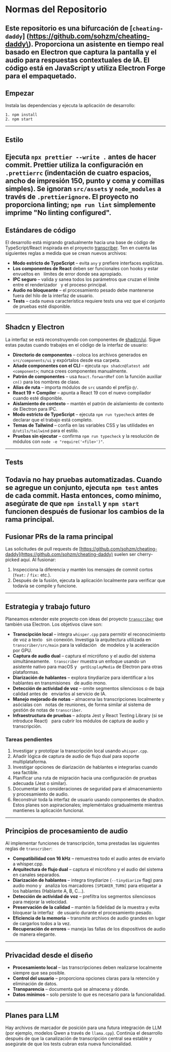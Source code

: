# Normas del Repositorio
Este repositorio es una bifurcación de [`cheating-daddy`] (https://github.com/sohzm/cheating-daddy\).
Proporciona un asistente en tiempo real basado en Electron que captura la pantalla y el audio
para respuestas contextuales de IA. El código está en JavaScript y utiliza Electron Forge para
el empaquetado.
-----
## Empezar
Instala las dependencias y ejecuta la aplicación de desarrollo:
```
1. npm install
2. npm start
```
-----
## Estilo
Ejecuta `npx prettier --write .` antes de hacer commit. Prettier utiliza la configuración en
`.prettierrc` (indentación de cuatro espacios, ancho de impresión 150, punto y coma y comillas simples).
Se ignoran `src/assets` y `node_modules` a través de `.prettierignore`.
El proyecto no proporciona linting; `npm run lint` simplemente imprime
"No linting configured".
-----
## Estándares de código
El desarrollo está migrando gradualmente hacia una base de código de TypeScript/React inspirada en el
proyecto [transcriber](https://github.com/Gatecrashah/transcriber). Ten en cuenta las siguientes
reglas a medida que se crean nuevos archivos:
  - **Modo estricto de TypeScript** – evita `any` y prefiere interfaces explícitas.
  - **Los componentes de React** deben ser funcionales con hooks y estar envueltos en
      límites de error donde sea apropiado.
  - **IPC seguro** – valida y sanea todos los parámetros que cruzan el límite entre el renderizador
      y el proceso principal.
  - **Audio no bloqueante** – el procesamiento pesado debe mantenerse fuera del hilo de la interfaz de usuario.
  - **Tests** – cada nueva característica requiere tests una vez que el conjunto de pruebas esté disponible.
-----
## Shadcn y Electron
La interfaz se está reconstruyendo con componentes de [shadcn/ui](https://ui.shadcn.com).
Sigue estas pautas cuando trabajes en el código de la interfaz de usuario:
  - **Directorio de componentes** – coloca los archivos generados en `src/components/ui` y expórtalos
    desde esa carpeta.
  - **Añade componentes con el CLI** – ejecuta `npx shadcn@latest add <component>`; nunca crees componentes manualmente.
  - **Patrón de componentes** – usa `React.forwardRef` con la función auxiliar `cn()` para los nombres
    de clase.
  - **Alias de ruta** – importa módulos de `src` usando el prefijo `@/`.
  - **React 19 + Compiler** – apunta a React 19 con el nuevo compilador cuando esté disponible.
  - **Aislamiento de contexto** – mantén el patrón de aislamiento de contexto de Electron para IPC.
  - **Modo estricto de TypeScript** – ejecuta `npm run typecheck` antes de declarar que el trabajo
    está completo.
  - **Temas de Tailwind** – confía en las variables CSS y las utilidades en `@/utils/tailwind` para el estilo.
  - **Pruebas sin ejecutar** – confirma `npm run typecheck` y la resolución de módulos con `node -e "require('<file>')"`.
-----
## Tests
Todavía no hay pruebas automatizadas. Cuando se agregue un conjunto, ejecuta `npm test` antes de cada
commit. Hasta entonces, como mínimo, asegúrate de que `npm install` y `npm start` funcionen después de
fusionar los cambios de la rama principal.
-----
## Fusionar PRs de la rama principal
Las solicitudes de pull requests de [https://github.com/sohzm/cheating-daddy](https://github.com/sohzm/cheating-daddy)
suelen ser cherry-picked aquí. Al fusionar:
1.  Inspecciona la diferencia y mantén los mensajes de commit cortos (`feat:` / `fix:` etc.).
2.  Después de la fusión, ejecuta la aplicación localmente para verificar que todavía se compile y funcione.
-----
## Estrategia y trabajo futuro
Planeamos extender este proyecto con ideas del proyecto
[`transcriber`](https://www.google.com/search?q=%5Bhttps://github.com/Gatecrashah/transcriber%5D\(https://github.com/Gatecrashah/transcriber\)) que también usa Electron. Los
objetivos clave son:
  - **Transcipción local** – integra `whisper.cpp` para permitir el reconocimiento de voz a texto
      sin conexión. Investiga la arquitectura utilizada en `transcriber/src/main` para la validación
      de modelos y la aceleración por GPU.
  - **Captura de audio dual** – captura el micrófono y el audio del sistema simultáneamente.
      `transcriber` muestra un enfoque usando un asistente nativo para macOS y
      `getDisplayMedia` de Electron para otras plataformas.
  - **Diarización de hablantes** – explora tinydiarize para identificar a los hablantes en transmisiones
      de audio mono.
  - **Detección de actividad de voz** – omite segmentos silenciosos o de baja calidad antes de
      enviarlos al servicio de IA.
  - **Manejo mejorado de notas** – almacena las transcripciones localmente y asócialas con
      notas de reuniones, de forma similar al sistema de gestión de notas de `transcriber`.
  - **Infraestructura de pruebas** – adopta Jest y React Testing Library (si se introduce React)
      para cubrir los módulos de captura de audio y transcripción.
### Tareas pendientes
1.  Investigar y prototipar la transcripción local usando `whisper.cpp`.
2.  Añadir lógica de captura de audio de flujo dual para soporte multiplataforma.
3.  Investigar opciones de diarización de hablantes e integrarlas cuando sea factible.
4.  Planificar una ruta de migración hacia una configuración de pruebas adecuada (Jest o similar).
5.  Documentar las consideraciones de seguridad para el almacenamiento y procesamiento de audio.
6.  Reconstruir toda la interfaz de usuario usando componentes de shadcn.
Estos planes son aspiracionales; impleméntalos gradualmente mientras mantienes la aplicación
funcional.
-----
## Principios de procesamiento de audio
Al implementar funciones de transcripción, toma prestadas las siguientes reglas de `transcriber`:
  - **Compatibilidad con 16 kHz** – remuestrea todo el audio antes de enviarlo a whisper.cpp.
  - **Arquitectura de flujo dual** – captura el micrófono y el audio del sistema en canales separados.
  - **Diarización de hablantes** – integra tinydiarize (`--tinydiarize` flag) para audio mono y
      analiza los marcadores `[SPEAKER_TURN]` para etiquetar a los hablantes (Hablante A, B, C...).
  - **Detección de actividad de voz** – prefiltra los segmentos silenciosos para mejorar la velocidad.
  - **Preservación de la calidad** – mantén la fidelidad de la muestra y evita bloquear la interfaz
      de usuario durante el procesamiento pesado.
  - **Eficiencia de la memoria** – transmite archivos de audio grandes en lugar de cargarlos todos a la vez.
  - **Recuperación de errores** – maneja las fallas de los dispositivos de audio de manera elegante.
-----
## Privacidad desde el diseño
  - **Procesamiento local** – las transcripciones deben realizarse localmente siempre que sea posible.
  - **Control del usuario** – proporciona opciones claras para la retención y eliminación de datos.
  - **Transparencia** – documenta qué se almacena y dónde.
  - **Datos mínimos** – solo persiste lo que es necesario para la funcionalidad.
-----
## Planes para LLM
Hay archivos de marcador de posición para una futura integración de LLM (por ejemplo, modelos Qwen a
través de `llama.cpp`). Continúa el desarrollo después de que la canalización de transcripción central
sea estable y asegúrate de que los tests cubran esta nueva funcionalidad.